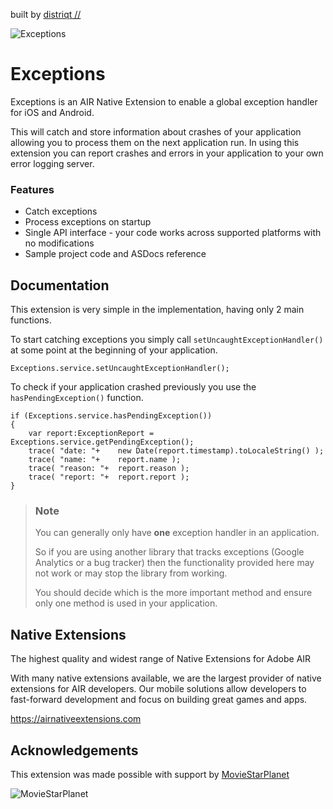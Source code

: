 built by [distriqt //](https://airnativeextensions.com) 


![Exceptions](https://raw.githubusercontent.com/distriqt/ANE-Exceptions/master/images/promo.png)


# Exceptions

Exceptions is an AIR Native Extension to enable a global exception handler for iOS and Android.

This will catch and store information about crashes of your application allowing you to process
them on the next application run. In using this extension you can report crashes and errors in 
your application to your own error logging server. 


### Features

- Catch exceptions 
- Process exceptions on startup 
- Single API interface - your code works across supported platforms with no modifications
- Sample project code and ASDocs reference



## Documentation

This extension is very simple in the implementation, having only 2 main functions.

To start catching exceptions you simply call `setUncaughtExceptionHandler()` at 
some point at the beginning of your application.

```as3
Exceptions.service.setUncaughtExceptionHandler();
```


To check if your application crashed previously you use the `hasPendingException()` function.

```as3
if (Exceptions.service.hasPendingException())
{
	var report:ExceptionReport = Exceptions.service.getPendingException();
	trace( "date: "+    new Date(report.timestamp).toLocaleString() );
	trace( "name: "+    report.name );
	trace( "reason: "+  report.reason );
	trace( "report: "+  report.report );
}
```

>
> ### Note
>
> You can generally only have **one** exception handler in an application.
> 
> So if you are using another library that tracks exceptions (Google Analytics or a bug tracker)
> then the functionality provided here may not work or may stop the library from working.
>
> You should decide which is the more important method and ensure only one method is used 
> in your application. 
>


## Native Extensions

The highest quality and widest range of Native Extensions for Adobe AIR

With many native extensions available, we are the largest provider of native extensions for AIR developers. 
Our mobile solutions allow developers to fast-forward development and focus on building great games and apps.

https://airnativeextensions.com



## Acknowledgements

This extension was made possible with support by [MovieStarPlanet](http://corporate.moviestarplanet.com/) 

![MovieStarPlanet](images/msp_logo.png)

